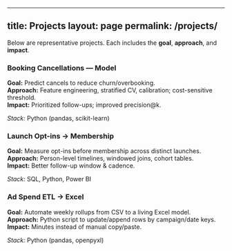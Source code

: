 <link rel="stylesheet" href="{{ site.baseurl }}/assets/css/custom.css">

---
title: Projects
layout: page
permalink: /projects/
---

Below are representative projects. Each includes the **goal**, **approach**, and **impact**.

<div class="projects">
  <div class="card">
    <h3>Booking Cancellations — Model</h3>
    <p><strong>Goal:</strong> Predict cancels to reduce churn/overbooking.<br>
    <strong>Approach:</strong> Feature engineering, stratified CV, calibration; cost-sensitive threshold.<br>
    <strong>Impact:</strong> Prioritized follow-ups; improved precision@k.</p>
    <p><em>Stack:</em> Python (pandas, scikit-learn)</p>
  </div>

  <div class="card">
    <h3>Launch Opt-ins → Membership</h3>
    <p><strong>Goal:</strong> Measure opt-ins before membership across distinct launches.<br>
    <strong>Approach:</strong> Person-level timelines, windowed joins, cohort tables.<br>
    <strong>Impact:</strong> Better follow-up window & cadence.</p>
    <p><em>Stack:</em> SQL, Python, Power BI</p>
  </div>

  <div class="card">
    <h3>Ad Spend ETL → Excel</h3>
    <p><strong>Goal:</strong> Automate weekly rollups from CSV to a living Excel model.<br>
    <strong>Approach:</strong> Python script to update/append rows by campaign/date keys.<br>
    <strong>Impact:</strong> Minutes instead of manual copy/paste.</p>
    <p><em>Stack:</em> Python (pandas, openpyxl)</p>
  </div>
</div>

